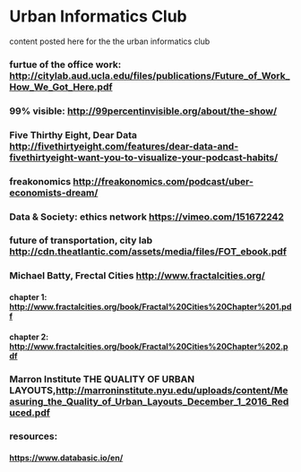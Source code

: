 # Urban Informatics Club
content posted here for the the urban informatics club 
### furtue of the office work: http://citylab.aud.ucla.edu/files/publications/Future_of_Work_How_We_Got_Here.pdf

### 99% visible: http://99percentinvisible.org/about/the-show/

### Five Thirthy Eight, Dear Data http://fivethirtyeight.com/features/dear-data-and-fivethirtyeight-want-you-to-visualize-your-podcast-habits/
### freakonomics  http://freakonomics.com/podcast/uber-economists-dream/

### Data & Society: ethics network https://vimeo.com/151672242

### future of transportation, city lab http://cdn.theatlantic.com/assets/media/files/FOT_ebook.pdf

### Michael Batty, Frectal Cities http://www.fractalcities.org/ 
####        chapter 1: http://www.fractalcities.org/book/Fractal%20Cities%20Chapter%201.pdf 
####        chapter 2: http://www.fractalcities.org/book/Fractal%20Cities%20Chapter%202.pdf

### Marron Institute THE QUALITY OF URBAN LAYOUTS,http://marroninstitute.nyu.edu/uploads/content/Measuring_the_Quality_of_Urban_Layouts_December_1_2016_Reduced.pdf

### resources: 
#### https://www.databasic.io/en/
